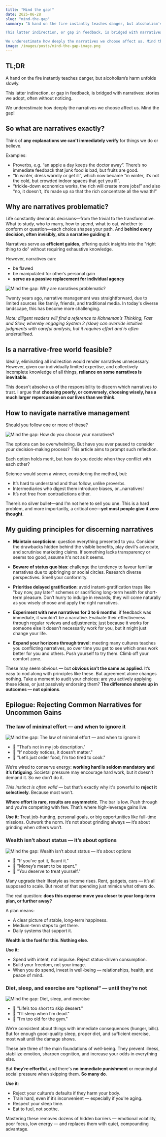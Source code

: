 ```yaml
---
title: "Mind the gap!"
date: 2025-06-28
slug: "mind-the-gap"
summary: "A hand on the fire instantly teaches danger, but alcoholism’s harm unfolds slowly.

This latter indirection, or gap in feedback, is bridged with narratives: stories we adopt, often without noticing.

We underestimate how deeply the narratives we choose affect us. Mind the gap!"
image: /images/posts/mind-the-gap-image.png
---
```


## TL;DR

A hand on the fire instantly teaches danger, but alcoholism’s harm unfolds slowly.

This latter indirection, or gap in feedback, is bridged with narratives: stories we adopt, often without noticing.

We underestimate how deeply the narratives we choose affect us. Mind the gap!

## So what are narratives exactly?

Think of **any explanations we can't immediately verify** for things we do or believe.

Examples:

- Proverbs, e.g. “an apple a day keeps the doctor away”. There’s no immediate feedback that junk food is bad, but fruits are good.
- “In winter, dress warmly or get ill”, which now became “in winter, it’s not the cold, but crowded indoor spaces that get you ill”.
- “trickle-down economics works, the rich will create more jobs!” and also “no, it doesn’t, it’s made up so that the rich concentrate all the wealth!”

## Why are narratives problematic?

Life constantly demands decisions—from the trivial to the transformative. What to study, who to marry, how to spend, what to eat, whether to conform or question—each choice shapes your path. And **behind every decision, often invisibly, sits a narrative guiding it**.

Narratives serve as **efficient guides**, offering quick insights into the "right thing to do" without requiring exhaustive knowledge.

However, narratives can:
- be flawed
- be manipulated for other’s personal gain
- **serve as a passive replacement for individual agency**

![Mind the gap: Why are narratives problematic?](/images/posts/mind-the-gap-agency.png)

Twenty years ago, narrative management was straightforward, due to limited sources like family, friends, and traditional media. In today's diverse landscape, this has become more challenging.

*Note: diligent readers will find a reference to Kahneman’s Thinking, Fast and Slow, whereby engaging System 2 (slow) can override intuitive judgments with careful analysis, but it requires effort and is often underutilised.*

## Is a narrative-free world feasible?

Ideally, eliminating all indirection would render narratives unnecessary. However, given our individually limited expertise, and collectively incomplete knowledge of all things, **reliance on some narratives is inevitable**.

This doesn't absolve us of the responsibility to discern which narratives to trust. I argue that **choosing poorly, or conversely, choosing wisely, has a much larger repercussion on our lives than we think**.

## How to navigate narrative management

Should you follow one or more of these?

![Mind the gap: How do you choose your narratives?](/images/posts/mind-the-gap-influences.png)

The options can be overwhelming. But have you ever paused to consider your decision-making process? This article aims to prompt such reflection.

Each option holds merit, but how do you decide when they conflict with each other?

Science would seem a winner, considering the method, but:
- It’s hard to understand and thus follow, unlike proverbs.
- Intermediaries who digest them introduce biases, or…narratives!
- It’s not free from contradictions either.

There’s no silver bullet—and I’m not here to sell you one. This is a hard problem, and more importantly, a critical one—**yet most people give it zero thought**.

## My guiding principles for discerning narratives

- **Maintain scepticism**: question everything presented to you. Consider the drawbacks hidden behind the visible benefits, play devil's advocate, and scrutinise marketing claims. If something lacks transparency or seems too good, assume it's not as it seems.

- **Beware of status quo bias**: challenge the tendency to favour familiar narratives due to upbringing or social circles. Research diverse perspectives. Smell your conformity.

- **Prioritise delayed gratification**: avoid instant-gratification traps like "buy now, pay later" schemes or sacrificing long-term health for short-term pleasure. Don’t hurry to indulge in rewards; they will come naturally as you wisely choose and apply the right narratives.

- **Experiment with new narratives for 3 to 6 months**: if feedback was immediate, it wouldn’t be a narrative. Evaluate their effectiveness through regular reviews and adjustments; just because it works for someone else it doesn’t necessarily work for you, but it might just change your life.

- **Expand your horizons through travel**: meeting many cultures teaches you conflicting narratives, so over time you get to see which ones work better for you and others. Push yourself to try them. Climb off your comfort zone.

These may seem obvious — but **obvious isn’t the same as applied**.
It’s easy to nod along with principles like these. But agreement alone changes nothing. Take a moment to audit your choices: are you actively applying these ideas, or just passively endorsing them? **The difference shows up in outcomes — not opinions**.

## Epilogue: Rejecting Common Narratives for Uncommon Gains

### The law of minimal effort — and when to ignore it

![Mind the gap: The law of minimal effort — and when to ignore it](/images/posts/mind-the-gap-effort.png)

- 💋 "That’s not in my job description."
- 💋 "If nobody notices, it doesn’t matter."
- 💋 "Let’s just order food, I’m too tired to cook."

We’re wired to conserve energy: **working hard is seldom mandatory and it’s fatiguing**. Societal pressure may encourage hard work, but it doesn’t demand it. So we don’t do it.

*This instinct is often valid* — but that’s exactly why it's powerful to **reject it selectively**. Because most won’t.

**Where effort is rare, results are asymmetric**. The bar is low. Push through and you’re competing with few. That’s where high-leverage gains live.

**Use it**: Treat job-hunting, personal goals, or big opportunities like full-time missions. Outwork the norm. It’s not about grinding always — it’s about grinding when others won’t.

### Wealth isn’t about status — it’s about options

![Mind the gap: Wealth isn’t about status — it’s about options](/images/posts/mind-the-gap-status.png)

- 💋 "If you’ve got it, flaunt it."
- 💋 "Money’s meant to be spent."
- 💋 "You deserve to treat yourself."

Many upgrade their lifestyle as income rises. Rent, gadgets, cars — it’s all supposed to scale. But most of that spending just mimics what others do.

The real question: **does this expense move you closer to your long-term plan, or further away?**

A plan means:

- A clear picture of stable, long-term happiness.
- Medium-term steps to get there.
- Daily systems that support it.

**Wealth is the fuel for this. Nothing else.**

**Use it**: 

- Spend with intent, not impulse. Reject status-driven consumption.
- Build your freedom, not your image.
- When you do spend, invest in well-being — relationships, health, and peace of mind.

### Diet, sleep, and exercise are “optional” — until they’re not

![Mind the gap: Diet, sleep, and exercise](/images/posts/mind-the-gap-diet.png)

- 💋 "Life’s too short to skip dessert."
- 💋 "I’ll sleep when I’m dead."
- 💋 "I’m too old for the gym."

We’re consistent about things with immediate consequences (hunger, bills). But for enough good-quality sleep, proper diet, and sufficient exercise, most wait until the damage shows.

These are three of the main foundations of well-being. They prevent illness, stabilize emotion, sharpen cognition, and increase your odds in everything else.

But **they’re effortful**, and there's **no immediate punishment** or meaningful social pressure when skipping them. **So many do**.

**Use it**:

- Reject your culture’s defaults if they harm your body.
- Train hard, even if it’s inconvenient — especially if you're aging.
- Respect your sleep time.
- Eat to fuel, not soothe.

Mastering these removes dozens of hidden barriers — emotional volatility, poor focus, low energy — and replaces them with quiet, compounding advantage.
